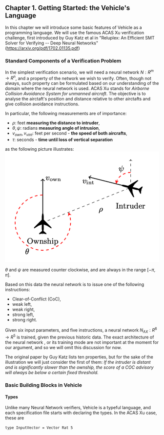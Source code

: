 ## Chapter 1. Getting Started: the Vehicle's Language

In this chapter we will introduce some basic features of Vehicle as a programming language. We will use the famous ACAS Xu verification challenge,
first introduced by Guy Katz et al in "Reluplex: An Efficient SMT Solver for Verifying -- Deep Neural Networks" (<https://arxiv.org/pdf/1702.01135.pdf>)


### Standard Components of a Verification Problem

In the simplest verification scenario, we will need  a neural network $N : R^m \rightarrow R^n$, and a property of the network we wish to verify. Often, though not always, such property can be formulated based on our understanding of the domain where the neural network is used.
ACAS Xu stands for *Airborne Collision Avoidance System for unmanned  aircraft*. The objective is to analyse the airctaft's position and distance relative to other airctafts and give collision avoidance instructions.

In particular, the following measurements are of importance:
- $\rho$: feet **measuring the distance to intruder**,
- $\theta, \psi$: radians **measuring angle of intrusion**,
- $v_{own}, v_{vint}$: feet per second - **the speed of both aircrafts**,
- $\tau$: seconds - **time until loss of vertical separation**  

as the following picture illustrates: 
![ACAS Xu](acas_xu.png)

$\theta$ and $\psi$ are measured counter clockwise, and are always in the range $[−\pi, \pi]$.

Based on this data the neural network is to issue one of the following instructions: 
- Clear-of-Conflict (CoC), 
- weak left, 
- weak right, 
- strong left, 
- strong right.

Given six input parameters, and five instructions, a neural network $N_{AX} : R^6 \rightarrow R^5$ is trained, given the previous historic data. The exact architecture of the neural network , or its training mode are not important at the moment for our argument, and so we will omit this discussion for now. 

The original paper by Guy Katz lists ten properties, but for the sake of the illustration we will just consider the first of them:
*If the intruder is distant and is significantly slower than the ownship, the score of a COC advisory will always be below a certain fixed
threshold.*

### Basic Building Blocks in Vehicle 

#### Types

Unlike many Neural Network verifiers, Vehicle is a typeful language, and each specification file starts with declaring the types.
In the ACAS Xu case, these are

``` type InputVector = Vector Rat 5 ```



